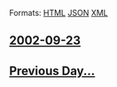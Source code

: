 
Formats: [HTML](2002/09/23/index.html)  [JSON](2002/09/23/index.json)  [XML](2002/09/23/index.xml)  

## [2002-09-23](/news/2002/09/23/index.md)

## [Previous Day...](/news/2002/09/22/index.md)

